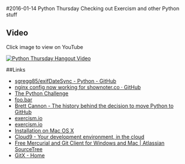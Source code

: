 #2016-01-14 Python Thursday
Checking out Exercism and other Python stuff

## Video
Click image to view on YouTube

[![Python Thursday Hangout Video](http://img.youtube.com/vi/sSQt3m8tBak/0.jpg)](http://www.youtube.com/watch?v=sSQt3m8tBak)

##Links
* [sgregg85/exifDateSync - Python - GitHub](https://github.com/sgregg85/exifdatesync)
* [nginx config now working for shownoter.co · GitHub](https://gist.github.com/kjaymiller/d88ea1b588f35ec9419b)
* [The Python Challenge](http://www.pythonchallenge.com/)
* [foo.bar](http://www.google.com/foobar/)
* [Brett Cannon - The history behind the decision to move Python to GitHub](http://www.snarky.ca/the-history-behind-the-decision-to-move-python-to-github)
* [exercism.io](http://exercism.io/submissions/8c1c4ff866eb408f911bc3eca3f6e8ee)
* [exercism.io](http://exercism.io/submissions/115c6ecbf9884a66bcfbc0b43e38aa09)
* [Installation on Mac OS X ](https://docs.docker.com/v1.8/installation/mac/)
* [Cloud9 - Your development environment, in the cloud](https://c9.io/)
* [Free Mercurial and Git Client for Windows and Mac | Atlassian SourceTree](https://www.sourcetreeapp.com/)
* [GitX - Home](http://gitx.frim.nl/)
